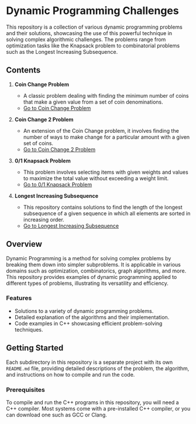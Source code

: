 # Dynamic Programming Challenges

This repository is a collection of various dynamic programming problems and their solutions, showcasing the use of this powerful technique in solving complex algorithmic challenges. The problems range from optimization tasks like the Knapsack problem to combinatorial problems such as the Longest Increasing Subsequence.

## Contents

1. **Coin Change Problem**
   - A classic problem dealing with finding the minimum number of coins that make a given value from a set of coin denominations.
   - [Go to Coin Change Problem](Coin%20Change/)

2. **Coin Change 2 Problem**
   - An extension of the Coin Change problem, it involves finding the number of ways to make change for a particular amount with a given set of coins.
   - [Go to Coin Change 2 Problem](Coin-Change-2/)

3. **0/1 Knapsack Problem**
   - This problem involves selecting items with given weights and values to maximize the total value without exceeding a weight limit.
   - [Go to 0/1 Knapsack Problem](Knapsack/)

4. **Longest Increasing Subsequence**
   - This repository contains solutions to find the length of the longest subsequence of a given sequence in which all elements are sorted in increasing order.
   - [Go to Longest Increasing Subsequence](Longest-Increasing-Subsequence/)

## Overview

Dynamic Programming is a method for solving complex problems by breaking them down into simpler subproblems. It is applicable in various domains such as optimization, combinatorics, graph algorithms, and more. This repository provides examples of dynamic programming applied to different types of problems, illustrating its versatility and efficiency.

### Features

- Solutions to a variety of dynamic programming problems.
- Detailed explanation of the algorithms and their implementation.
- Code examples in C++ showcasing efficient problem-solving techniques.

## Getting Started

Each subdirectory in this repository is a separate project with its own `README.md` file, providing detailed descriptions of the problem, the algorithm, and instructions on how to compile and run the code.

### Prerequisites

To compile and run the C++ programs in this repository, you will need a C++ compiler. Most systems come with a pre-installed C++ compiler, or you can download one such as GCC or Clang.
